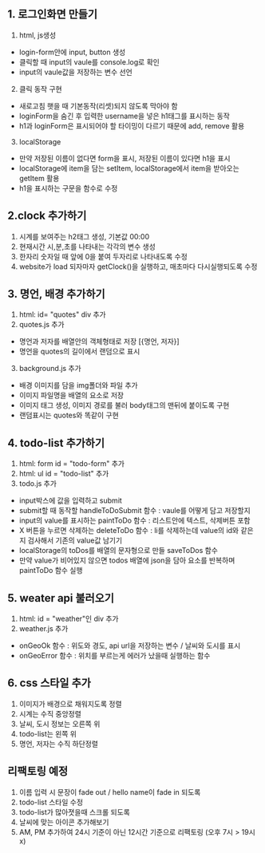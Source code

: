 ## 1. 로그인화면 만들기

1) html, js생성
- login-form안에 input, button 생성
- 클릭할 때 input의 vaule를 console.log로 확인
- input의 vaule값을 저장하는 변수 선언

2) 클릭 동작 구현
- 새로고침 햇을 때 기본동작(리셋)되지 않도록 막아야 함
- loginForm을 숨긴 후 입력한 username을 넣은 h1태그를 표시하는 동작
- h1과 loginForm은 표시되어야 할 타이밍이 다르기 때문에 add, remove 활용

3) localStorage
- 만약 저장된 이름이 없다면 form을 표시, 저장된 이름이 있다면 h1을 표시
- localStorage에 item을 담는 setItem, localStorage에서 item을 받아오는 getItem 활용
- h1을 표시하는 구문을 함수로 수정

## 2.clock 추가하기

1) 시계를 보여주는 h2태그 생성, 기본값 00:00
2) 현재시간 시,분,초를 나타내는 각각의 변수 생성
3) 한자리 숫자일 때 앞에 0을 붙여 두자리로 나타내도록 수정
4) website가 load 되자마자 getClock()을 실행하고, 매초마다 다시실행되도록 수정

## 3. 명언, 배경 추가하기

1) html: id= "quotes" div 추가
2) quotes.js 추가
  - 명언과 저자를 배열안의 객체형태로 저장 [{명언, 저자}]
  - 명언을 quotes의 길이에서 랜덤으로 표시
3) background.js 추가
  - 배경 이미지를 담을 img폴더와 파일 추가
  - 이미지 파일명을 배열의 요소로 저장
  - 이미지 태그 생성, 이미지 경로를 불러 body태그의 맨뒤에 붙이도록 구현
  - 랜덤표시는 quotes와 똑같이 구현

## 4. todo-list 추가하기

1) html: form id = "todo-form" 추가
2) html: ul id = "todo-list" 추가
3) todo.js 추가
  - input박스에 값을 입력하고 submit
  - submit할 때 동작할 handleToDoSubmit 함수 : vaule를 어떻게 담고 저장할지
  - input의 value를 표시하는 paintToDo 함수 : 리스트안에 텍스트, 삭제버튼 포함
  - X 버튼을 누르면 삭제하는 deleteToDo 함수 : li를 삭제하는데 value의 id와 같은지 검사해서 기존의 value값 남기기
  - localStorage의 toDos를 배열의 문자형으로 만들 saveToDos 함수
  - 만약 value가 비어있지 않으면 todos 배열에 json을 담아 요소를 반복하며 paintToDo 함수 실행

## 5. weater api 불러오기

1) html: id = "weather"인 div 추가
2) weather.js 추가
  - onGeoOk 함수  : 위도와 경도, api url을 저장하는 변수 / 날씨와 도시를 표시
  - onGeoError 함수 : 위치를 부르는게 에러가 났을때 실행하는 함수

## 6. css 스타일 추가

1) 이미지가 배경으로 채워지도록 정렬
2) 시계는 수직 중앙정렬
3) 날씨, 도시 정보는 오른쪽 위
4) todo-list는 왼쪽 위
4) 명언, 저자는 수직 하단정렬

## 리팩토링 예정
1) 이름 입력 시 문장이 fade out / hello name이 fade in 되도록
2) todo-list 스타일 수정
3) todo-list가 많아졋을때 스크롤 되도록
4) 날씨에 맞는 아이콘 추가해보기
5) AM, PM 추가하여 24시 기준이 아닌 12시간 기준으로 리팩토링 (오후 7시 > 19시 x)
